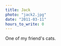 ```yaml
---
title: Jack
photo: "jack2.jpg"
date: "2011-03-11"
hours_to_write: 0
---
```


One of my friend's cats.
